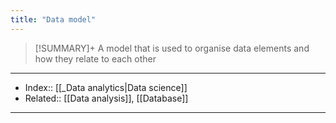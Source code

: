 ```yaml
---
title: "Data model" 
---
```

> [!SUMMARY]+
> A model that is used to organise data elements and how they relate to each other



---
- Index:: [[_Data analytics|Data science]]
- Related:: [[Data analysis]], [[Database]]
---